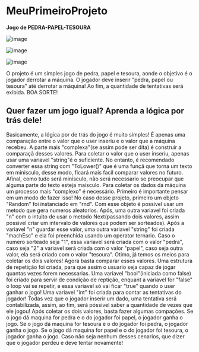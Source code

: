 # MeuPrimeiroProjeto
**Jogo de PEDRA-PAPEL-TESOURA**

![image](https://github.com/user-attachments/assets/aaa1bc62-ffd2-4516-aad2-9e4705c28dac)

![image](https://github.com/user-attachments/assets/d0608f58-f66a-45a4-80f3-0b85495f17a6)

![image](https://github.com/user-attachments/assets/76c32f62-de45-4258-8fb8-8bbdce811feb)



O projeto é um simples jogo de pedra, papel e tesoura, aonde o objetivo é o jogador derrotar a máquina. O jogador deve inserir "pedra, papel ou tesoura" até derrotar a máquina! Ao fim, a quantidade de tentativas será exibida. BOA SORTE!

## Quer fazer um jogo igual? Aprenda a lógica por trás dele!
Basicamente, a lógica por de trás do jogo é muito simples! É apenas uma comparação entre o valor que o user inseriu e o valor que a máquina recebeu. A parte mais "complexa"(se assim pode ser dita) é construir a comparaçã desses valores. Para coletar o valor que o user inseriu, apenas usar uma variavel "string"é o suficiente. No entanto, é recomendado converter essa string com "ToLower()" que é uma funçã que torna um texto em minisculo, desse modo, ficará mais facil comparar valores no futuro. Afinal, como tudo será minisculo, não será necessario se preocupar que alguma parte do texto esteja maisculo. Para coletar os dados da máquina um processo mais "complexo" é necessário. Primeiro é importante pensar em um modo de fazer isso! No caso desse projeto, primeiro um objeto "Random" foi instanciado em "rnd". Com esse objeto é possivel usar um metodo que gera numeros aleatorios. Após, uma outra variavel foi criada "n" com o intuito de usar o metodo Next(passando dois valores, assim possivel criar um intervalo de valores que podem ser sorteados). Após a variavel "n" guardar esse valor, uma outra variavel "string" foi criada "machEsc" e ela foi preenchida usando um operator ternario. Caso o numero sorteado seja "1", essa variavel será criada com o valor "pedra", caso seja "2" a variavel será criada com o valor "papel", caso seja outra valor, ela será criado com o valor "tesoura". Otimo, já temos os meios para coletar os dois valores! Agora basta comparar esses valores. Uma estrutura de repetição foi criada, para que assim o usuario seja capaz de jogar quantas vezes forem necessarias.  Uma variavel "bool"(iniciada como false) foi criado para servir de condição de reptição, enquant a variavel for "false" o loop vai se repetir, e essa variavel só vai ficar "true" quando o user ganhar o jogo! Uma variavel "int" foi criada para contar as tentativas do jogador! Todas vez que o jogador inserir um dado, uma tentativa será contabilizada, assim, ao fim, será póssivel saber a quantidade de vezes que ele jogou! Após coletar os dois valores, basta fazer algumas compações. Se o jogo dá maquina for pedra e o do jogador foi papel, o jogador ganha o jogo. Se o jogo dá maquina for tesoura e o do jogador foi pedra, o jogador ganha o jogo. Se o jogo dá maquina for papel e o do jogador foi tesoura, o jogador ganha o jogo. Caso não seja nenhum desses cenarios, que dizer que o jogador perdeu e deve tentar novamente!


